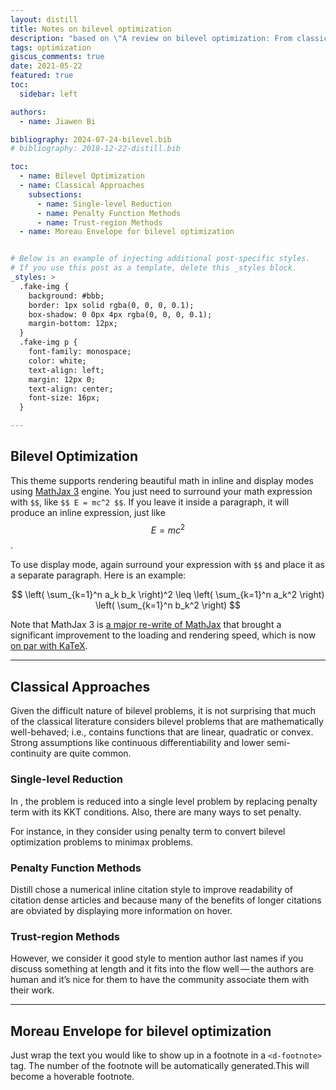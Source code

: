 ```yaml
---
layout: distill
title: Notes on bilevel optimization
description: "based on \"A review on bilevel optimization: From classical to evolutionary approaches and applications\" as well as other materials "
tags: optimization
giscus_comments: true
date: 2021-05-22
featured: true
toc:
  sidebar: left

authors:
  - name: Jiawen Bi

bibliography: 2024-07-24-bilevel.bib
# bibliography: 2018-12-22-distill.bib

toc:
  - name: Bilevel Optimization
  - name: Classical Approaches
    subsections:
      - name: Single-level Reduction
      - name: Penalty Function Methods
      - name: Trust-region Methods
  - name: Moreau Envelope for bilevel optimization


# Below is an example of injecting additional post-specific styles.
# If you use this post as a template, delete this _styles block.
_styles: >
  .fake-img {
    background: #bbb;
    border: 1px solid rgba(0, 0, 0, 0.1);
    box-shadow: 0 0px 4px rgba(0, 0, 0, 0.1);
    margin-bottom: 12px;
  }
  .fake-img p {
    font-family: monospace;
    color: white;
    text-align: left;
    margin: 12px 0;
    text-align: center;
    font-size: 16px;
  }

---
```


## Bilevel Optimization

This theme supports rendering beautiful math in inline and display modes using [MathJax 3](https://www.mathjax.org/) engine.
You just need to surround your math expression with `$$`, like `$$ E = mc^2 $$`.
If you leave it inside a paragraph, it will produce an inline expression, just like $$ E = mc^2 $$.

To use display mode, again surround your expression with `$$` and place it as a separate paragraph.
Here is an example:

$$
\left( \sum_{k=1}^n a_k b_k \right)^2 \leq \left( \sum_{k=1}^n a_k^2 \right) \left( \sum_{k=1}^n b_k^2 \right)
$$

Note that MathJax 3 is [a major re-write of MathJax](https://docs.mathjax.org/en/latest/upgrading/whats-new-3.0.html) that brought a significant improvement to the loading and rendering speed, which is now [on par with KaTeX](http://www.intmath.com/cg5/katex-mathjax-comparison.php).

***

## Classical Approaches

Given the difficult nature of bilevel problems, it is
not surprising that much of the classical literature considers
bilevel problems that are mathematically well-behaved; i.e.,
contains functions that are linear, quadratic or convex. Strong
assumptions like continuous differentiability and lower semi-
continuity are quite common.

### Single-level Reduction

In <d-cite key="ishizuka1992double"></d-cite>, the problem is reduced into a single level problem by replacing penalty term with its KKT conditions.
Also, there are many ways to set penalty. 

For instance, in <d-cite key="yao2024constrained, lu2024first"></d-cite> they consider using penalty term to convert bilevel 
optimization problems to minimax problems.

### Penalty Function Methods

Distill chose a numerical inline citation style to improve readability of citation dense articles and because many of the benefits of longer citations are obviated by displaying more information on hover.

### Trust-region Methods

However, we consider it good style to mention author last names if you discuss something at length and it fits into the flow well — the authors are human and it’s nice for them to have the community associate them with their work.

***

## Moreau Envelope for bilevel optimization

Just wrap the text you would like to show up in a footnote in a `<d-footnote>` tag.
The number of the footnote will be automatically generated.<d-footnote>This will become a hoverable footnote.</d-footnote>
